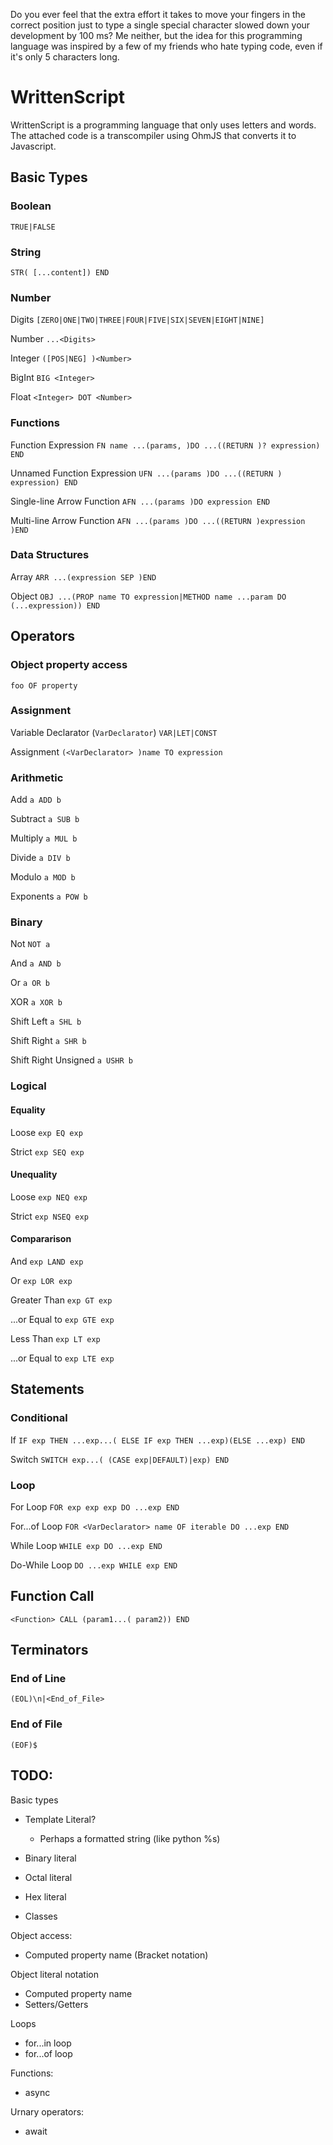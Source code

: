 Do you ever feel that the extra effort it takes to move your fingers in the correct position just to type a single special character slowed down your development by 100 ms? Me neither, but the idea for this programming language was inspired by a few of my friends who hate typing code, even if it's only 5 characters long.
# WrittenScript
WrittenScript is a programming language that only uses letters and words. The attached code is a transcompiler using OhmJS that converts it to Javascript.

## Basic Types

### Boolean
`TRUE|FALSE`

### String
`STR( [...content]) END`

### Number
Digits
`[ZERO|ONE|TWO|THREE|FOUR|FIVE|SIX|SEVEN|EIGHT|NINE]`

Number
`...<Digits>`

Integer
`([POS|NEG] )<Number>`

BigInt
`BIG <Integer>`

Float
`<Integer> DOT <Number>`

### Functions
Function Expression
`FN name ...(params, )DO ...((RETURN )? expression) END`

Unnamed Function Expression
`UFN ...(params )DO ...((RETURN ) expression) END` 

Single-line Arrow Function
`AFN ...(params )DO expression END`

Multi-line Arrow Function
`AFN ...(params )DO ...((RETURN )expression )END`

### Data Structures
Array
`ARR ...(expression SEP )END`

Object
`OBJ ...(PROP name TO expression|METHOD name ...param DO (...expression)) END`


## Operators

### Object property access
`foo OF property`

### Assignment
Variable Declarator (`VarDeclarator`)
`VAR|LET|CONST`

Assignment
`(<VarDeclarator> )name TO expression`

### Arithmetic
Add
`a ADD b`

Subtract
`a SUB b`

Multiply
`a MUL b`

Divide
`a DIV b`

Modulo
`a MOD b`

Exponents
`a POW b`

### Binary
Not
`NOT a`

And
`a AND b`

Or
`a OR b`

XOR
`a XOR b`

Shift Left
`a SHL b`

Shift Right
`a SHR b`

Shift Right Unsigned
`a USHR b`

### Logical
#### Equality

Loose
`exp EQ exp`

Strict
`exp SEQ exp`

#### Unequality
Loose
`exp NEQ exp`

Strict
`exp NSEQ exp`

#### Compararison

And
`exp LAND exp`

Or
`exp LOR exp`

Greater Than
`exp GT exp`

...or Equal to
`exp GTE exp`

Less Than
`exp LT exp`

...or Equal to
`exp LTE exp`

## Statements

### Conditional
If
`IF exp THEN ...exp...( ELSE IF exp THEN ...exp)(ELSE ...exp) END`

Switch
`SWITCH exp...( (CASE exp|DEFAULT)|exp) END`

### Loop
For Loop
`FOR exp exp exp DO ...exp END`

For...of Loop
`FOR <VarDeclarator> name OF iterable DO ...exp END`

While Loop
`WHILE exp DO ...exp END`

Do-While Loop
`DO ...exp WHILE exp END`

## Function Call
`<Function> CALL (param1...( param2)) END`

## Terminators

### End of Line
`(EOL)\n|<End_of_File>`

### End of File
`(EOF)$`

## TODO:
Basic types
  - Template Literal?
    - Perhaps a formatted string (like python %s)

  - Binary literal
  - Octal literal
  - Hex literal
  - Classes

Object access:
  - Computed property name (Bracket notation)

Object literal notation
  - Computed property name
  - Setters/Getters

Loops
  - for...in loop
  - for...of loop

Functions:
  - async

Urnary operators:
  - await

